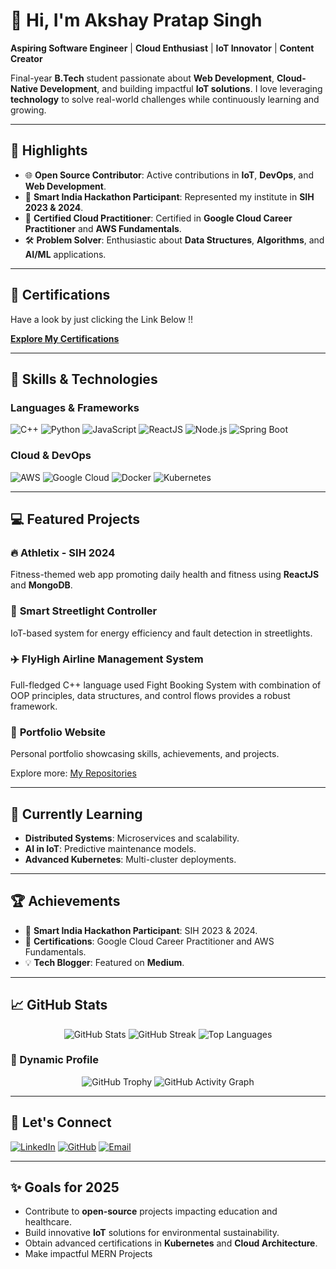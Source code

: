 # 👋 Hi, I'm Akshay Pratap Singh  

**Aspiring Software Engineer** | **Cloud Enthusiast** | **IoT Innovator** | **Content Creator**  

Final-year **B.Tech** student passionate about **Web Development**, **Cloud-Native Development**, and building impactful **IoT solutions**. I love leveraging **technology** to solve real-world challenges while continuously learning and growing.  

---

## 🌟 Highlights  

- 🌐 **Open Source Contributor**: Active contributions in **IoT**, **DevOps**, and **Web Development**.  
- 🏅 **Smart India Hackathon Participant**: Represented my institute in **SIH 2023 & 2024**.  
- 📜 **Certified Cloud Practitioner**: Certified in **Google Cloud Career Practitioner** and **AWS Fundamentals**.  
- 🛠️ **Problem Solver**: Enthusiastic about **Data Structures**, **Algorithms**, and **AI/ML** applications.  

---

## 📜 Certifications  

Have a look by just clicking the Link Below !!

**[Explore My Certifications](https://github.com/akshayconqurers/certifications)**  

---

## 🚀 Skills & Technologies  

### Languages & Frameworks  
![C++](https://img.shields.io/badge/C%2B%2B-00599C?style=for-the-badge&logo=c%2B%2B&logoColor=white)
![Python](https://img.shields.io/badge/Python-3776AB?style=for-the-badge&logo=python&logoColor=white)
![JavaScript](https://img.shields.io/badge/JavaScript-F7DF1E?style=for-the-badge&logo=javascript&logoColor=black)
![ReactJS](https://img.shields.io/badge/ReactJS-61DAFB?style=for-the-badge&logo=react&logoColor=black)
![Node.js](https://img.shields.io/badge/Node.js-339933?style=for-the-badge&logo=node.js&logoColor=white)
![Spring Boot](https://img.shields.io/badge/Spring%20Boot-6DB33F?style=for-the-badge&logo=spring-boot&logoColor=white)

### Cloud & DevOps  
![AWS](https://img.shields.io/badge/Amazon%20AWS-232F3E?style=for-the-badge&logo=amazon-aws&logoColor=white)
![Google Cloud](https://img.shields.io/badge/Google%20Cloud-4285F4?style=for-the-badge&logo=google-cloud&logoColor=white)
![Docker](https://img.shields.io/badge/Docker-2496ED?style=for-the-badge&logo=docker&logoColor=white)
![Kubernetes](https://img.shields.io/badge/Kubernetes-326CE5?style=for-the-badge&logo=kubernetes&logoColor=white)

---

## 💻 Featured Projects  

### 🔥 **Athletix - SIH 2024**  
Fitness-themed web app promoting daily health and fitness using **ReactJS** and **MongoDB**.  

### 🌟 **Smart Streetlight Controller**  
IoT-based system for energy efficiency and fault detection in streetlights.

### ✈️ **FlyHigh Airline Management System**  
Full-fledged C++ language used Fight Booking System with combination of OOP principles, data structures, and control flows provides a robust framework.

### 🧩 **Portfolio Website**  
Personal portfolio showcasing skills, achievements, and projects.  

Explore more: [My Repositories](https://github.com/akshayconqurers?tab=repositories)  

---

## 🌱 Currently Learning  

- **Distributed Systems**: Microservices and scalability.  
- **AI in IoT**: Predictive maintenance models.  
- **Advanced Kubernetes**: Multi-cluster deployments.  

---

## 🏆 Achievements  

- 🏅 **Smart India Hackathon Participant**: SIH 2023 & 2024.  
- 📜 **Certifications**: Google Cloud Career Practitioner and AWS Fundamentals.  
- 💡 **Tech Blogger**: Featured on **Medium**.  

---

## 📈 GitHub Stats  

<p align="center">
  <img src="https://github-readme-stats.vercel.app/api?username=akshayconqurers&show_icons=true&theme=radical" alt="GitHub Stats" />
  <img src="https://github-readme-streak-stats.herokuapp.com/?user=akshayconqurers&theme=radical" alt="GitHub Streak" />
  <img src="https://github-readme-stats.vercel.app/api/top-langs/?username=akshayconqurers&layout=compact&theme=radical" alt="Top Languages" />
</p>  

### 🎨 Dynamic Profile  

<p align="center">
  <img src="https://github-profile-trophy.vercel.app/?username=akshayconqurers&theme=radical&row=1&column=7" alt="GitHub Trophy" />
  <img src="https://github-readme-activity-graph.vercel.app/graph?username=akshayconqurers&theme=radical&hide_border=true&area=true" alt="GitHub Activity Graph" />
</p>  

---

## 🌟 Let's Connect  

[![LinkedIn](https://img.shields.io/badge/LinkedIn-blue?style=for-the-badge&logo=linkedin&logoColor=white)](https://www.linkedin.com/in/akshay-pratap-singh-a309b8250)
[![GitHub](https://img.shields.io/badge/GitHub-black?style=for-the-badge&logo=github&logoColor=white)](https://github.com/akshayconqurers)
[![Email](https://img.shields.io/badge/Email-red?style=for-the-badge&logo=gmail&logoColor=white)](mailto:akshayprince7800@gmail.com)  

---

## ✨ Goals for 2025  

- Contribute to **open-source** projects impacting education and healthcare.  
- Build innovative **IoT** solutions for environmental sustainability.  
- Obtain advanced certifications in **Kubernetes** and **Cloud Architecture**.  
- Make impactful MERN Projects  
